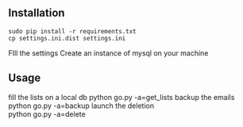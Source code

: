 
## Installation ##

    sudo pip install -r requirements.txt
    cp settings.ini.dist settings.ini   
    
FIll the settings 
Create an instance of mysql on your machine

## Usage ##
fill the lists on a local db
    python go.py -a=get_lists
backup the emails     
    python go.py -a=backup
launch the deletion    
    python go.py -a=delete
